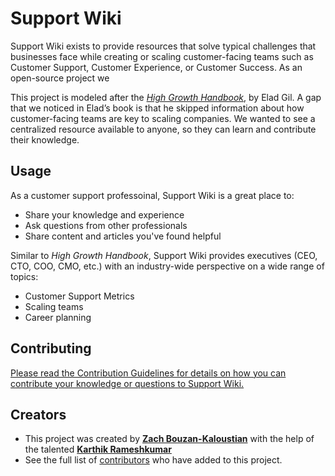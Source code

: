 # Support Wiki

Support Wiki exists to provide resources that solve typical challenges that businesses face while creating or scaling customer-facing teams such as Customer Support, Customer Experience, or Customer Success. As an open-source project we

This project is modeled after the [_High Growth Handbook_](http://growth.eladgil.com/), by Elad Gil. A gap that we noticed in Elad’s book is that he skipped information about how customer-facing teams are key to scaling companies. We wanted to see a centralized resource available to anyone, so they can learn and contribute their knowledge.

## Usage

As a customer support professoinal, Support Wiki is a great place to:

* Share your knowledge and experience
* Ask questions from other professionals
* Share content and articles you've found helpful

Similar to _High Growth Handbook_, Support Wiki provides executives \(CEO, CTO, COO, CMO, etc.\) with an industry-wide perspective on a wide range of topics:

* Customer Support Metrics 
* Scaling teams
* Career planning

## Contributing

[Please read the Contribution Guidelines for details on how you can contribute your knowledge or questions to Support Wiki.](https://support-wiki.gitbook.io/supportwiki/about-support-wiki/contributing)

## Creators

* This project was created by [**Zach Bouzan-Kaloustian**](https://www.linkedin.com/in/zacharybk) with the help of the talented [**Karthik Rameshkumar**](https://t.co/bGARyz4FxU?amp=1)
* See  the full list of [contributors](https://support-wiki.gitbook.io/supportwiki/about-support-wiki/contributing/contributors) who have added to this project.

